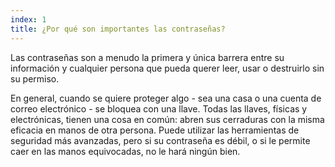 ```yaml
---
index: 1
title: ¿Por qué son importantes las contraseñas?
---
```

Las contraseñas son a menudo la primera y única barrera entre su información y cualquier persona que pueda querer leer, usar o destruirlo sin su permiso.

En general, cuando se quiere proteger algo - sea una casa o una cuenta de correo electrónico - se bloquea con una llave. Todas las llaves, físicas y electrónicas, tienen una cosa en común: abren sus cerraduras con la misma eficacia en manos de otra persona. Puede utilizar las herramientas de seguridad más avanzadas, pero si su contraseña es débil, o si le permite caer en las manos equivocadas, no le hará ningún bien. 